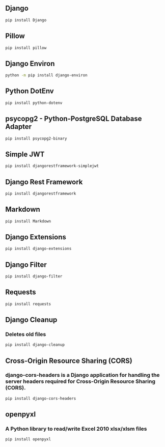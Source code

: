 ## Django
```bash
pip install Django
```


## Pillow
```bash
pip install pillow
```


## Django Environ
```bash
python -m pip install django-environ
```


## Python DotEnv
```bash
pip install python-dotenv
```



## psycopg2 - Python-PostgreSQL Database Adapter
```bash
pip install psycopg2-binary
```


## Simple JWT
```bash
pip install djangorestframework-simplejwt
```


## Django Rest Framework
```bash
pip install djangorestframework
```


## Markdown
```bash
pip install Markdown
```


## Django Extensions
```bash
pip install django-extensions
```


## Django Filter
```bash
pip install django-filter
```


## Requests
```bash
pip install requests
```


## Django Cleanup
### Deletes old files
```bash
pip install django-cleanup
```


## Cross-Origin Resource Sharing (CORS)
### django-cors-headers is a Django application for handling the server headers required for Cross-Origin Resource Sharing (CORS).
```bash
pip install django-cors-headers
````


## openpyxl
### A Python library to read/write Excel 2010 xlsx/xlsm files
```bash
pip install openpyxl
```




